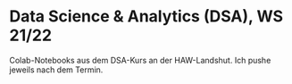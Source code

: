 #  Data Science & Analytics (DSA), WS 21/22

Colab-Notebooks aus dem DSA-Kurs an der HAW-Landshut. Ich pushe jeweils nach dem Termin.


